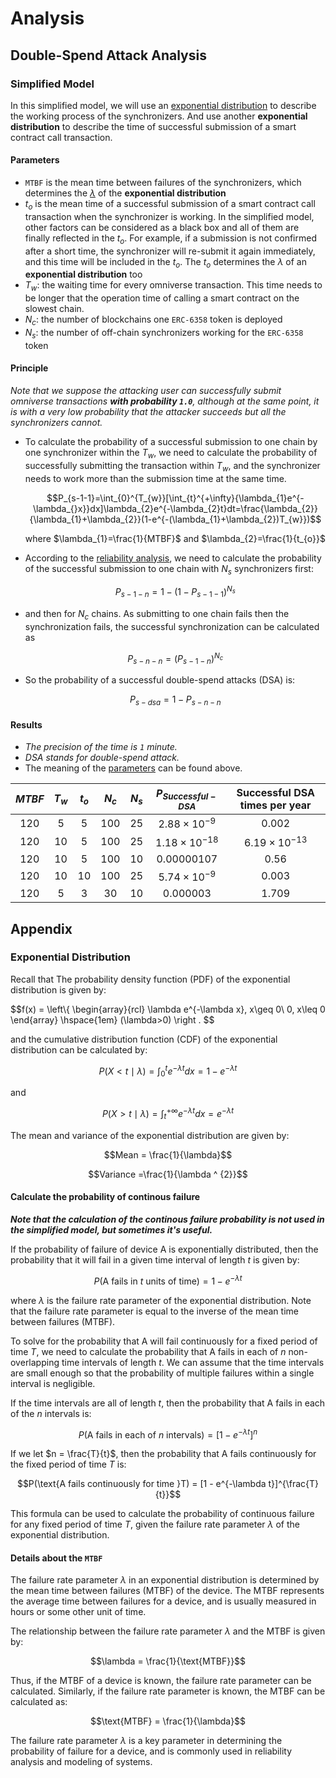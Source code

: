 # Analysis  

## Double-Spend Attack Analysis

### Simplified Model  

In this simplified model, we will use an [exponential distribution](#exponential-distribution) to describe the working process of the synchronizers. And use another **exponential distribution** to describe the time of successful submission of a smart contract call transaction.  

#### Parameters

- `MTBF` is the mean time between failures of the synchronizers, which determines the [$\lambda$](#details-about-the-mtbf) of the **exponential distribution**
- $t_{o}$ is the mean time of a successful submission of a smart contract call transaction when the synchronizer is working. In the simplified model, other factors can be considered as a black box and all of them are finally reflected in the $t_{o}$. For example, if a submission is not confirmed after a short time, the synchronizer will re-submit it again immediately, and this time will be included in the $t_{o}$. The $t_{o}$ determines the $\lambda$ of an **exponential distribution** too  
- $T_{w}$: the waiting time for every omniverse transaction. This time needs to be longer that the operation time of calling a smart contract on the slowest chain.  
- $N_{c}$: the number of blockchains one `ERC-6358` token is deployed  
- $N_{s}$: the number of off-chain synchronizers working for the `ERC-6358` token  

#### Principle

*Note that we suppose the attacking user can successfully submit omniverse transactions **with probability `1.0`**, although at the same point, it is with a very low probability that the attacker succeeds but all the synchronizers cannot.*  

- To calculate the probability of a successful submission to one chain by one synchronizer within the $T_{w}$, we need to calculate the probability of successfully submitting the transaction within $T_{w}$, and the synchronizer needs to work more than the submission time at the same time.  

    $$P_{s-1-1}=\int_{0}^{T_{w}}[\int_{t}^{+\infty}{\lambda_{1}e^{-\lambda_{}x}}dx]\lambda_{2}e^{-\lambda_{2}t}dt=\frac{\lambda_{2}}{\lambda_{1}+\lambda_{2}}(1-e^{-(\lambda_{1}+\lambda_{2})T_{w}})$$

    where $\lambda_{1}=\frac{1}{MTBF}$ and $\lambda_{2}=\frac{1}{t_{o}}$  

- According to the [reliability analysis](./reliability-analysis.md), we need to calculate the probability of the successful submission to one chain with $N_{s}$ synchronizers first:  

    $$P_{s-1-n}=1-(1-P_{s-1-1})^{N_{s}}$$

- and then for $N_{c}$ chains. As submitting to one chain fails then the synchronization fails, the successful synchronization can be calculated as 
 
    $$P_{s-n-n}=(P_{s-1-n})^{N_{c}}$$  

- So the probability of a successful double-spend attacks (DSA) is:  

    $$P_{s-dsa}=1-P_{s-n-n}$$  

#### Results

- *The precision of the time is `1` minute.*
- *DSA stands for double-spend attack.*
- The meaning of the [parameters](#parameters) can be found above.

| $MTBF$ | $T_{w}$ | $t_{o}$ | $N_{c}$ | $N_{s}$ | $P_{Successful-DSA}$ | Successful DSA times per year |
| :----: | :----: | :----: | :----: | :----: | :----: | :----: |
| 120 | 5 | 5 | 100 | 25 | $2.88\times 10^{-9}$ | 0.002 |
| 120 | 10 | 5 | 100 | 25 | $1.18\times 10^{-18}$ | $6.19\times 10^{-13}$|
| 120 | 10 | 5 | 100 | 10 |  0.00000107 | 0.56|
| 120 | 10 | 10 | 100 | 25 | $5.74\times 10^{-9}$ | 0.003 |
| 120 | 5 | 3 | 30 | 10 | 0.000003 | 1.709 |

## Appendix

### Exponential Distribution

Recall that The probability density function (PDF) of the exponential distribution is given by:  

$$f(x) = \left\\{  \begin{array}{rcl} 
\lambda e^{-\lambda x}, x\geq 0\\ 
0, x\leq 0
\end{array} \hspace{1em} (\lambda>0) \right . $$  

and the cumulative distribution function (CDF) of the exponential distribution can be calculated by:  

$$P(X < t\mid\lambda)=\int_{0}^{t}{e^{-\lambda t}}dx=1-e^{-\lambda t}$$  

and  

$$P(X > t\mid\lambda)=\int_{t}^{+\infty}{e^{-\lambda t}}dx=e^{-\lambda t}$$  

The mean and variance of the exponential distribution are given by:

$$Mean = \frac{1}{\lambda}$$  

$$Variance =\frac{1}{\lambda ^ {2}}$$  

#### Calculate the probability of continous failure  

***Note that the calculation of the continous failure probability is not used in the simplified model, but sometimes it's useful.***  

If the probability of failure of device A is exponentially distributed, then the probability that it will fail in a given time interval of length $t$ is given by:

$$P(\text{A fails in }t \text{ units of time}) = 1 - e^{-\lambda t}$$

where $\lambda$ is the failure rate parameter of the exponential distribution. Note that the failure rate parameter is equal to the inverse of the mean time between failures (MTBF).

To solve for the probability that A will fail continuously for a fixed period of time $T$, we need to calculate the probability that A fails in each of $n$ non-overlapping time intervals of length $t$. We can assume that the time intervals are small enough so that the probability of multiple failures within a single interval is negligible.

If the time intervals are all of length $t$, then the probability that A fails in each of the $n$ intervals is:

$$P(\text{A fails in each of }n\text{ intervals}) = [1 - e^{-\lambda t}]^n$$

If we let $n = \frac{T}{t}$, then the probability that A fails continuously for the fixed period of time $T$ is:

$$P(\text{A fails continuously for time }T) = [1 - e^{-\lambda t}]^{\frac{T}{t}}$$

This formula can be used to calculate the probability of continuous failure for any fixed period of time $T$, given the failure rate parameter $\lambda$ of the exponential distribution.

#### Details about the `MTBF`

The failure rate parameter $\lambda$ in an exponential distribution is determined by the mean time between failures (MTBF) of the device. The MTBF represents the average time between failures for a device, and is usually measured in hours or some other unit of time.

The relationship between the failure rate parameter $\lambda$ and the MTBF is given by:

$$\lambda = \frac{1}{\text{MTBF}}$$

Thus, if the MTBF of a device is known, the failure rate parameter can be calculated. Similarly, if the failure rate parameter is known, the MTBF can be calculated as:

$$\text{MTBF} = \frac{1}{\lambda}$$

The failure rate parameter $\lambda$ is a key parameter in determining the probability of failure for a device, and is commonly used in reliability analysis and modeling of systems.
